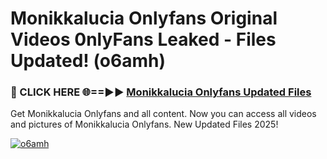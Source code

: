 # Monikkalucia Onlyfans Original Videos 0nlyFans Leaked - Files Updated! (o6amh)

<h3>🔴 CLICK HERE 🌐==►► <a href="https://tinyurl.com/ehrbuxhb" rel="nofollow">Monikkalucia Onlyfans Updated Files</a></h3>

Get Monikkalucia Onlyfans and all content. Now you can access all videos and pictures of Monikkalucia Onlyfans. New Updated Files 2025!

[![o6amh](https://i.imgur.com/lVYEuWS.gif)](https://tinyurl.com/ehrbuxhb)
